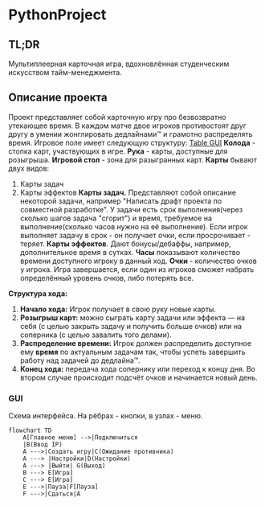 # PythonProject
## TL;DR
Мультиплеерная карточная игра, вдохновлённая студенческим искусством тайм-менеджмента.
## Описание проекта
Проект представляет собой карточную игру про безвозвратно утекающее время. В каждом матче двое игроков противостоят друг другу в умении жонглировать дедлайнами™ и грамотно распределять время.  Игровое поле имеет следующую структуру:
[Table GUI](docs/img/table_gui.png)
**Колода** - стопка карт, участвующих в игре.
**Рука** - карты, доступные для розыгрыша.
**Игровой стол** - зона для разыгранных карт.
**Карты** бывают двух видов:
1. Карты задач
2. Карты эффектов
**Карты задач.** Представляют собой описание некоторой задачи, например "Написать драфт проекта по совместной разработке".  У задачи есть срок выполнения(через сколько шагов задача "сгорит") и время, требуемое на выполнение(сколько часов нужно на её выполнение). Если игрок выполняет задачу в срок - он получает очки, если просрочивает - теряет.
**Карты эффектов**. Дают бонусы/дебаффы, например, дополнительное время в сутках.
**Часы** показывают количество времени доступного игроку в данный ход.
**Очки** - количество очков у игрока. Игра завершается, если один из игроков сможет набрать определённый уровень очков, либо потерять все.

**Структура хода:**
1. **Начало хода:** Игрок получает в свою руку новые карты.
2. **Розыгрыш карт:**  можно сыграть карту задачи или эффекта — на себя (с целью закрыть задачу и получить больше очков) или на соперника (с целью завалить того делами).
3. **Распределение времени:** Игрок должен распределить доступное ему **время** по актуальным задачам так, чтобы успеть завершить работу над задачей до дедлайна™.
4. **Конец хода:** передача хода сопернику или переход к концу дня. Во втором случае происходит подсчёт очков и начинается новый день.
### GUI
Схема интерфейса. На рёбрах - кнопки, в узлах - меню.
```mermaid
flowchart TD
    A[Главное меню] -->|Подключиться
    |B(Ввод IP)
    A --->|Создать игру|C(Ожидание противника)
    A ---> |Настройки|D(Настройки)
    A ---> |Выйти| G(Выход)
    B ---> E[Игра]
    C ---> E[Игра]
    E --->|Пауза|F[Пауза]
    F --->|Сдаться|A 
```
